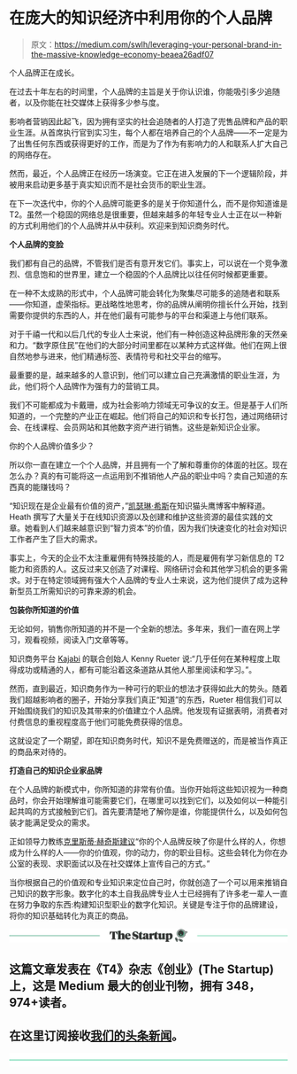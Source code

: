 # 在庞大的知识经济中利用你的个人品牌

> 原文：<https://medium.com/swlh/leveraging-your-personal-brand-in-the-massive-knowledge-economy-beaea26adf07>

个人品牌正在成长。

在过去十年左右的时间里，个人品牌的主旨是关于你认识谁，你能吸引多少追随者，以及你能在社交媒体上获得多少参与度。

影响者营销因此起飞，因为拥有坚实的社会追随者的人打造了兜售品牌和产品的职业生涯。从首席执行官到实习生，每个人都在培养自己的个人品牌——不一定是为了出售任何东西或获得更好的工作，而是为了作为有影响力的人和联系人扩大自己的网络存在。

然而，最近，个人品牌正在经历一场演变。它正在进入发展的下一个逻辑阶段，并被用来启动更多基于真实知识而不是社会货币的职业生涯。

在下一次迭代中，你的个人品牌可能更多的是关于你知道什么，而不是你知道谁是 T2。虽然一个稳固的网络总是很重要，但越来越多的年轻专业人士正在以一种新的方式利用他们的个人品牌并从中获利。欢迎来到知识商务时代。

**个人品牌的变脸**

我们都有自己的品牌，不管我们是否有意开发它们。事实上，可以说在一个竞争激烈、信息饱和的世界里，建立一个稳固的个人品牌比以往任何时候都更重要。

在一种不太成熟的形式中，个人品牌可能会转化为聚集尽可能多的追随者和联系——你知道，虚荣指标。更战略性地思考，你的品牌从阐明你擅长什么开始，找到需要你提供的东西的人，并在他们最有可能参与的平台和渠道上与他们联系。

对于千禧一代和以后几代的专业人士来说，他们有一种创造这种品牌形象的天然亲和力。“数字原住民”在他们的大部分时间里都在以某种方式这样做。他们在网上很自然地参与进来，他们精通标签、表情符号和社交平台的缩写。

最重要的是，越来越多的人意识到，他们可以建立自己充满激情的职业生涯，为此，他们将个人品牌作为强有力的营销工具。

我们不可能都成为卡戴珊，成为社会影响力领域无可争议的女王。但是基于人们所知道的，一个完整的产业正在崛起。他们将自己的知识和专长打包，通过网络研讨会、在线课程、会员网站和其他数字资产进行销售。这些是新知识企业家。

你的个人品牌价值多少？

所以你一直在建立一个个人品牌，并且拥有一个了解和尊重你的体面的社区。现在怎么办？真的有可能将这一点运用到不推销他人产品的职业中吗？卖自己知道的东西真的能赚钱吗？

“知识现在是企业最有价值的资产，”[凯瑟琳·希斯](https://www.knowledgeowl.com/home/the-rise-of-the-knowledge-economy)在知识猫头鹰博客中解释道。Heath 撰写了大量关于在线知识资源以及创建和维护这些资源的最佳实践的文章。她看到人们越来越意识到“智力资本”的价值，因为我们快速变化的社会对知识工作者产生了巨大的需求。

事实上，今天的企业不太注重雇佣有特殊技能的人，而是雇佣有学习新信息的 T2 能力和资质的人。这反过来又创造了对课程、网络研讨会和其他学习机会的更多需求。对于在特定领域拥有强大个人品牌的专业人士来说，这为他们提供了成为这种新型员工所需知识的可靠来源的机会。

**包装你所知道的价值**

无论如何，销售你所知道的并不是一个全新的想法。多年来，我们一直在网上学习，观看视频，阅读入门文章等等。

知识商务平台 [Kajabi](https://newkajabi.com/) 的联合创始人 Kenny Rueter 说:“几乎任何在某种程度上取得成功或精通的人，都有可能沿着这条道路从其他人那里阅读和学习。”。

然而，直到最近，知识商务作为一种可行的职业的想法才获得如此大的势头。随着我们超越影响者的圈子，开始分享我们真正“知道”的东西，Rueter 相信我们可以开始围绕我们的知识及其带来的价值建立个人品牌。他发现有证据表明，消费者对付费信息的重视程度高于他们可能免费获得的信息。

这就设定了一个期望，即在知识商务时代，知识不是免费赠送的，而是被当作真正的商品来对待的。

**打造自己的知识企业家品牌**

在个人品牌的新模式中，你所知道的非常有价值。当你开始将这些知识视为一种商品时，你会开始理解谁可能需要它们，在哪里可以找到它们，以及如何以一种能引起共鸣的方式接触到它们。首先要清楚地了解你是谁，你能提供什么，以及如何包装才能满足受众的需求。

正如领导力教练[克里斯蒂·赫奇斯建议](https://www.inc.com/the-muse/how-to-build-personal-brand-that-is-authentic.html)“你的个人品牌反映了你是什么样的人，你想成为什么样的人——你的价值观，你的动力，你的职业目标。这些会转化为你在办公室的表现、求职面试以及在社交媒体上宣传自己的方式。”

当你根据自己的价值观和专业知识来定位自己时，你就创造了一个可以用来推销自己知识的数字形象。数字化的本土自我品牌专业人士已经拥有了许多老一辈人一直在努力争取的东西:构建知识型职业的数字化知识。关键是专注于你的品牌建设，将你的知识基础转化为真正的商品。

[![](img/308a8d84fb9b2fab43d66c117fcc4bb4.png)](https://medium.com/swlh)

## 这篇文章发表在《T4》杂志《创业》(The Startup)上，这是 Medium 最大的创业刊物，拥有 348，974+读者。

## 在这里订阅接收[我们的头条新闻](http://growthsupply.com/the-startup-newsletter/)。

[![](img/b0164736ea17a63403e660de5dedf91a.png)](https://medium.com/swlh)